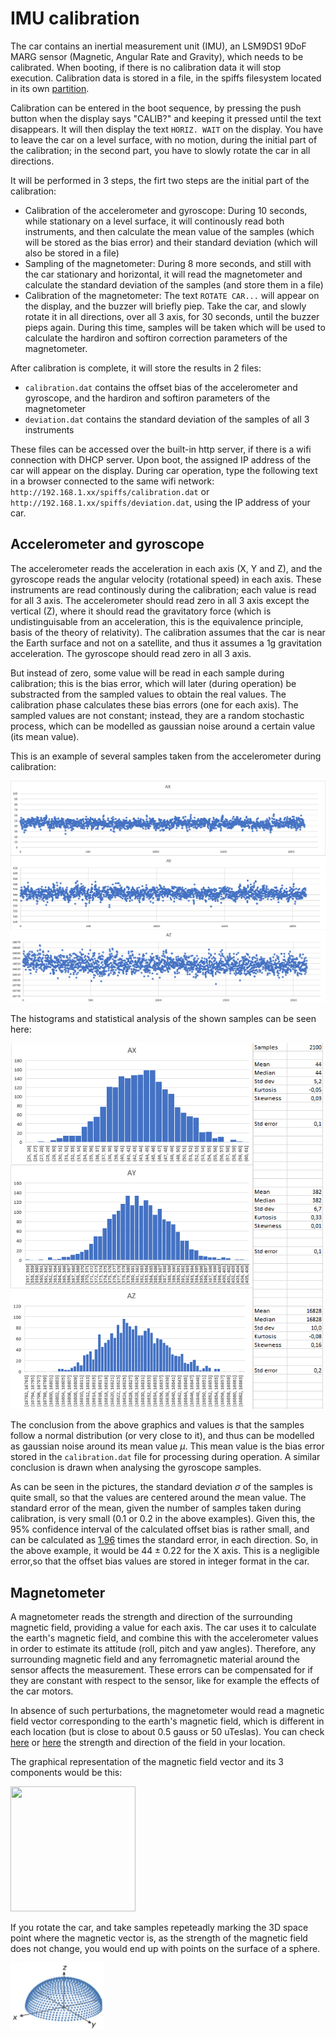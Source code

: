 # IMU calibration

The car contains an inertial measurement unit (IMU), an LSM9DS1 9DoF MARG sensor (Magnetic, Angular Rate and Gravity), which needs to be calibrated. When booting, if there is no calibration data it will stop execution.
Calibration data is stored in a file, in the spiffs filesystem located in its own [partition](https://github.com/nostromo-1/robotic-car-ESP32/blob/master/partition%20tables.md).


Calibration can be entered in the boot sequence, by pressing the push button when the display says "CALIB?" and keeping it pressed until the text disappears. It will then display the text `HORIZ. WAIT`
on the display. You have to leave the car on a level surface, with no motion, during the initial part of the calibration; in the second part, you have to slowly rotate the car in all directions.

It will be performed in 3 steps, the firt two steps are the initial part of the calibration:
* Calibration of the accelerometer and gyroscope: During 10 seconds, while stationary on a level surface, it will continously read both instruments, and then calculate the mean value of the samples (which will be stored as the bias error) and their standard deviation (which will also be stored in a file)
* Sampling of the magnetometer: During 8 more seconds, and still with the car stationary and horizontal, it will read the magnetometer and calculate the standard deviation of the samples (and store them in a file)
* Calibration of the magnetometer: The text `ROTATE CAR...` will appear on the display, and the buzzer will briefly piep. Take the car, and slowly rotate it in all directions, over all 3 axis, for 30 seconds, until the buzzer pieps again. During this time, samples will be taken which will be used to calculate the hardiron and softiron correction parameters of the magnetometer.

After calibration is complete, it will store the results in 2 files:
* `calibration.dat` contains the offset bias of the accelerometer and gyroscope, and the hardiron and softiron parameters of the magnetometer
* `deviation.dat` contains the standard deviation of the samples of all 3 instruments

These files can be accessed over the built-in http server, if there is a wifi connection with DHCP server. Upon boot, the assigned IP address of the car will appear on the display. During car operation, type the following text in a browser connected to the same wifi network: `http://192.168.1.xx/spiffs/calibration.dat` or `http://192.168.1.xx/spiffs/deviation.dat`, using the IP address of your car.

## Accelerometer and gyroscope
The accelerometer reads the acceleration in each axis (X, Y and Z), and the gyroscope reads the angular velocity (rotational speed) in each axis.
These instruments are read continously during the calibration; each value is read for all 3 axis. The accelerometer should read zero in all 3 axis except the vertical (Z), where it should read the gravitatory force (which is undistinguisable from an acceleration, this is the equivalence principle, basis of the theory of relativity). The calibration assumes that the car is near the Earth surface and not on a satellite, and thus it assumes a 1g gravitation acceleration. The gyroscope should read zero in all 3 axis.

But instead of zero, some value will be read in each sample during calibration; this is the bias error, which will later (during operation) be substracted from the sampled values to obtain the real values. The calibration phase calculates these bias errors (one for each axis). The sampled values are not constant; instead, they are a random stochastic process, which can be modelled as gaussian noise around a certain value (its mean value).

This is an example of several samples taken from the accelerometer during calibration:

<img src="images/A_samples.png" width="800">

The histograms and statistical analysis of the shown samples can be seen here:

<img src="images/A_analysis.png" width="500">

The conclusion from the above graphics and values is that the samples follow a normal distribution (or very close to it), and thus can be modelled as gaussian noise around its mean value $`\mu`$. This mean value is the bias error stored in the `calibration.dat` file for processing during operation. A similar conclusion is drawn when analysing the gyroscope samples.

As can be seen in the pictures, the standard deviation $`\sigma`$ of the samples is quite small, so that the values are centered around the mean value. The standard error of the mean, given the number of samples taken during calibration, is very small (0.1 or 0.2 in the above examples). Given this, the 95\% confidence interval of the calculated offset bias is rather small, and can be calculated as [1.96](https://en.wikipedia.org/wiki/97.5th_percentile_point) times the standard error, in each direction. So, in the above example, it would be $`44\pm0.22`$ for the X axis. This is a negligible error,so that the offset bias values are stored in integer format in the car.

## Magnetometer
A magnetometer reads the strength and direction of the surrounding magnetic field, providing a value for each axis. The car uses it to calculate the earth's magnetic field, and combine this with the accelerometer values in order to estimate its attitude (roll, pitch and yaw angles). Therefore, any surrounding magnetic field and any ferromagnetic material around the sensor affects the measurement. These errors can be compensated for if they are constant with respect to the sensor, like for example the effects of the car motors.

In absence of such perturbations, the magnetometer would read a magnetic field vector corresponding to the earth's magnetic field, which is different in each location (but is close to about 0.5 gauss or 50 uTeslas). You can check [here](https://www.magnetic-declination.com/) or [here](https://www.ngdc.noaa.gov/geomag/calculators/magcalc.shtml) the strength and direction of the field in your location.

The graphical representation of the magnetic field vector and its 3 components would be this:

<img src="https://s3-us-west-2.amazonaws.com/courses-images/wp-content/uploads/sites/2952/2018/01/31183920/CNX_UPhysics_02_02_vector3D.jpg" width="200" height="200">

If you rotate the car, and take samples repeteadly marking the 3D space point where the magnetic vector is, as the strength of the magnetic field does not change, you would end up with points on the surface of a sphere.

<img src="images/sphere.png" width="150">








